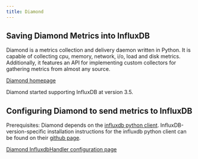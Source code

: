 ```yaml
---
title: Diamond
---
```


## Saving Diamond Metrics into InfluxDB

Diamond is a metrics collection and delivery daemon written in Python.
It is capable of collecting cpu, memory, network, i/o, load and disk metrics.
Additionally, it features an API for implementing custom collectors for gathering metrics from almost any source.

[Diamond homepage](https://github.com/python-diamond)

Diamond started supporting InfluxDB at version 3.5.

## Configuring Diamond to send metrics to InfluxDB

Prerequisites: Diamond depends on the [influxdb python client](https://github.com/influxdb/influxdb-python).
InfluxDB-version-specific installation instructions for the influxdb python client can be found on their [github page](https://github.com/influxdb/influxdb-python).


[Diamond InfluxdbHandler configuration page](https://github.com/python-diamond/Diamond/wiki/handler-InfluxdbHandler)
 
